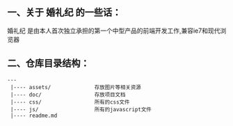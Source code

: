 ## 一、关于 婚礼纪 的一些话：

婚礼纪 是由本人首次独立承担的第一个中型产品的前端开发工作,兼容ie7和现代浏览器

## 二、仓库目录结构：
    
    ---
     |---- assets/              存放图片等相关资源
     |---- doc/                 存放项目文档
     |---- css/                 所有的css文件
     |---- js/                  所有的javascript文件
     |---- readme.md     
